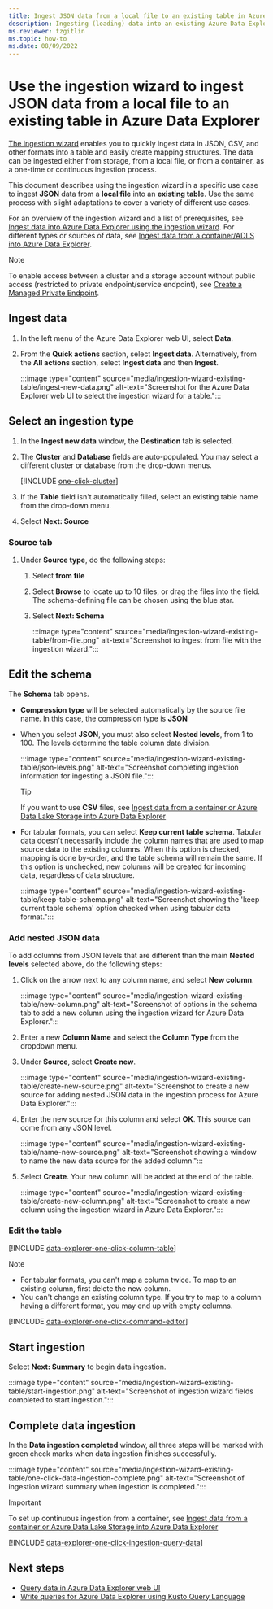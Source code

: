 ```yaml
---
title: Ingest JSON data from a local file to an existing table in Azure Data Explorer using the ingestion wizard
description: Ingesting (loading) data into an existing Azure Data Explorer table simply, using the ingestion wizard.
ms.reviewer: tzgitlin
ms.topic: how-to
ms.date: 08/09/2022
---
```

# Use the ingestion wizard to ingest JSON data from a local file to an existing table in Azure Data Explorer

[The ingestion wizard](ingest-data-one-click.md) enables you to quickly ingest data in JSON, CSV, and other formats into a table and easily create mapping structures. The data can be ingested either from storage, from a local file, or from a container, as a one-time or continuous ingestion process.

This document describes using the ingestion wizard in a specific use case to ingest **JSON** data from a **local file** into an **existing table**. Use the same process with slight adaptations to cover a variety of different use cases.

For an overview of the ingestion wizard and a list of prerequisites, see [Ingest data into Azure Data Explorer using the ingestion wizard](ingest-data-one-click.md).
For different types or sources of data, see [Ingest data from a container/ADLS into Azure Data Explorer](one-click-ingestion-new-table.md).

> [!NOTE]
> To enable access between a cluster and a storage account without public access (restricted to private endpoint/service endpoint), see [Create a Managed Private Endpoint](security-network-managed-private-endpoint-create.md).

## Ingest data

1. In the left menu of the Azure Data Explorer web UI, select **Data**.

1. From the **Quick actions** section, select **Ingest data**. Alternatively, from the **All actions** section, select **Ingest data** and then **Ingest**.

   :::image type="content" source="media/ingestion-wizard-existing-table/ingest-new-data.png" alt-text="Screenshot for the Azure Data Explorer web UI to select the ingestion wizard for a table.":::

## Select an ingestion type

1. In the **Ingest new data** window, the **Destination** tab is selected.

1. The **Cluster** and **Database** fields are auto-populated. You may select a different cluster or database from the drop-down menus.

    [!INCLUDE [one-click-cluster](includes/one-click-cluster.md)]

1. If the **Table** field isn't automatically filled, select an existing table name from the drop-down menu.

1. Select **Next: Source**

### Source tab

1. Under **Source type**, do the following steps:

   1. Select **from file**
   1. Select **Browse** to locate up to 10 files, or drag the files into the field. The schema-defining file can be chosen using the blue star.
   1. Select **Next: Schema**

      :::image type="content" source="media/ingestion-wizard-existing-table/from-file.png" alt-text="Screenshot to ingest from file with the ingestion wizard.":::

## Edit the schema

The **Schema** tab opens.

* **Compression type** will be selected automatically by the source file name. In this case, the compression type is **JSON**

* When you select  **JSON**, you must also select **Nested levels**, from 1 to 100. The levels determine the table column data division.

    :::image type="content" source="media/ingestion-wizard-existing-table/json-levels.png" alt-text="Screenshot completing ingestion information for ingesting a JSON file.":::

    > [!TIP]
    > If you want to use **CSV** files, see [Ingest data from a container or Azure Data Lake Storage into Azure Data Explorer](one-click-ingestion-new-table.md#edit-the-schema)

* For tabular formats, you can select **Keep current table schema**.
Tabular data doesn't necessarily include the column names that are used to map source data to the existing columns. When this option is checked, mapping is done by-order, and the table schema will remain the same. If this option is unchecked, new columns will be created for incoming data, regardless of data structure.

    :::image type="content" source="media/ingestion-wizard-existing-table/keep-table-schema.png" alt-text="Screenshot showing the 'keep current table schema' option checked when using tabular data format.":::

### Add nested JSON data

To add columns from JSON levels that are different than the main **Nested levels** selected above, do the following steps:

1. Click on the arrow next to any column name, and select **New column**.

    :::image type="content" source="media/ingestion-wizard-existing-table/new-column.png" alt-text="Screenshot of options in the schema tab to add a new column using the ingestion wizard for Azure Data Explorer.":::

1. Enter a new **Column Name** and select the **Column Type** from the dropdown menu.
1. Under **Source**, select **Create new**.

    :::image type="content" source="media/ingestion-wizard-existing-table/create-new-source.png" alt-text="Screenshot to create a new source for adding nested JSON data in the ingestion process for Azure Data Explorer.":::

1. Enter the new source for this column and select **OK**. This source can come from any JSON level.

    :::image type="content" source="media/ingestion-wizard-existing-table/name-new-source.png" alt-text="Screenshot showing a window to name the new data source for the added column.":::

1. Select **Create**. Your new column will be added at the end of the table.

    :::image type="content" source="media/ingestion-wizard-existing-table/create-new-column.png" alt-text="Screenshot to create a new column using the ingestion wizard in Azure Data Explorer.":::

### Edit the table

[!INCLUDE [data-explorer-one-click-column-table](includes/data-explorer-one-click-column-table.md)]

> [!NOTE]
>
> * For tabular formats, you can't map a column twice. To map to an existing column, first delete the new column.
> * You can't change an existing column type. If you try to map to a column having a different format, you may end up with empty columns.

[!INCLUDE [data-explorer-one-click-command-editor](includes/data-explorer-one-click-command-editor.md)]

## Start ingestion

Select **Next: Summary** to begin data ingestion.

:::image type="content" source="media/ingestion-wizard-existing-table/start-ingestion.png" alt-text="Screenshot of ingestion wizard fields completed to start ingestion.":::

## Complete data ingestion

In the **Data ingestion completed** window, all three steps will be marked with green check marks when data ingestion finishes successfully.

:::image type="content" source="media/ingestion-wizard-existing-table/one-click-data-ingestion-complete.png" alt-text="Screenshot of ingestion wizard summary when ingestion is completed.":::

> [!IMPORTANT]
> To set up continuous ingestion from a container, see [Ingest data from a container or Azure Data Lake Storage into Azure Data Explorer](one-click-ingestion-new-table.md#create-continuous-ingestion)

[!INCLUDE [data-explorer-one-click-ingestion-query-data](includes/data-explorer-one-click-ingestion-query-data.md)]

## Next steps

* [Query data in Azure Data Explorer web UI](web-query-data.md)
* [Write queries for Azure Data Explorer using Kusto Query Language](write-queries.md)
